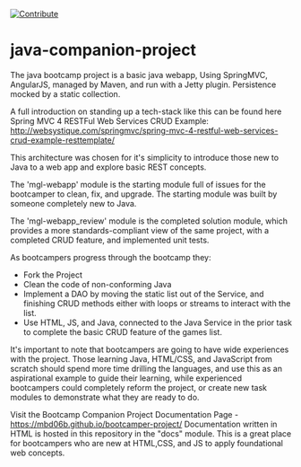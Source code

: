 [![Contribute](https://www.eclipse.org/che/contribute.svg)](https://code.ethosengine.com/#https://github.com/yeahman00/bootcamper-project?che-editor=che-incubator/che-idea/next)

# java-companion-project

The java bootcamp project is a basic java webapp,  Using SpringMVC, AngularJS, managed by Maven, and run with a Jetty plugin. Persistence mocked by a static collection.

A full introduction on standing up a tech-stack like this can be found here Spring MVC 4 RESTFul Web Services CRUD Example:  http://websystique.com/springmvc/spring-mvc-4-restful-web-services-crud-example-resttemplate/


This architecture was chosen for it's simplicity to introduce those new to Java to a web app and explore basic REST concepts. 

The 'mgl-webapp' module is the starting module full of issues for the bootcamper to clean, fix, and upgrade. The starting module was built by someone completely new to Java. 

The 'mgl-webapp_review' module is the completed solution module, which provides a more standards-compliant view of the same project, with a completed CRUD feature, and implemented unit tests. 

As bootcampers progress through the bootcamp they:
* Fork the Project
* Clean the code of non-conforming Java
* Implement a DAO by moving the static list out of the Service, and finishing CRUD methods either with loops or streams to interact with the list. 
* Use HTML, JS, and Java, connected to the Java Service in the prior task to complete the basic CRUD feature of the games list. 

It's important to note that bootcampers are going to have wide experiences with the project. Those learning Java, HTML/CSS, and JavaScript from scratch should spend more time drilling the languages, and use this as an aspirational example to guide their learning, while experienced bootcampers could completely reform the project, or create new task modules to demonstrate what they are ready to do.  

Visit the Bootcamp Companion Project Documentation Page - https://mbd06b.github.io/bootcamper-project/
Documentation written in HTML is hosted in this repository in the "docs" module. This is a great place for bootcampers who are new at HTML,CSS, and JS to apply foundational web concepts. 
